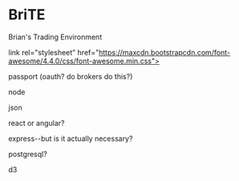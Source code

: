 # BriTE
Brian's Trading Environment

link rel="stylesheet" href="https://maxcdn.bootstrapcdn.com/font-awesome/4.4.0/css/font-awesome.min.css">

passport (oauth?  do brokers do this?)

node

json

react or angular?

express--but is it actually necessary?

postgresql?

d3
